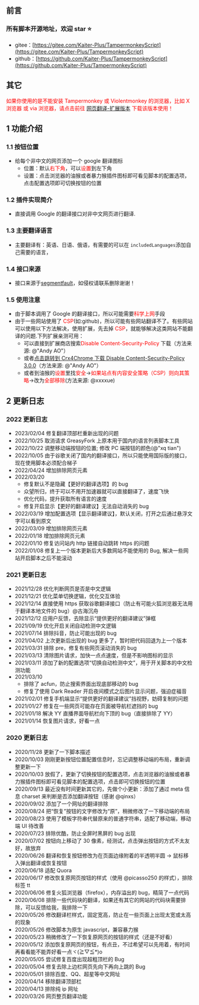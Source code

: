 ## 前言

### 所有脚本开源地址，欢迎 star ⭐

- gitee：[https://gitee.com/Kaiter-Plus/TampermonkeyScript](https://gitee.com/Kaiter-Plus/TampermonkeyScript)
- github：[https://github.com/Kaiter-Plus/TampermonkeyScript](https://github.com/Kaiter-Plus/TampermonkeyScript)

## 其它

<span style="color:red">如果你使用的是不能安装 Tampermonkey 或 Violentmonkey 的浏览器，比如 X 浏览器 或 via 浏览器，请点击前往 [网页翻译-扩展版本](https://greasyfork.org/zh-CN/scripts/423469-%E7%BD%91%E9%A1%B5%E7%BF%BB%E8%AF%91-%E6%89%A9%E5%B1%95%E7%89%88%E6%9C%AC) 下载该版本使用！</span>

## 1 功能介绍

### 1.1 按钮位置

- 给每个非中文的网页添加一个 google 翻译图标
  - 位置：默认<span style="color: red">右下角</span>，可以<span style="color:red">设置</span>到左下角
  - 设置：点击浏览器的油猴或者暴力猴插件图标即可看见脚本的配置选项，点击配置选项即可切换按钮的位置

### 1.2 插件实现简介

- 直接调用 Google 的翻译接口对非中文网页进行翻译.

### 1.3 主要翻译语言

- 主要翻译有：英语、日语、俄语，有需要的可以在 <code>includedLanguages</code>添加自己需要的语言，

### 1.4 接口来源

- 接口来源于[segmentfault](https://segmentfault.com/a/1190000016247035)，如侵权请联系删除谢谢！

### 1.5 使用注意

- 由于脚本调用了 Google 的翻译接口，所以可能需要<span style="color:red">科学上网</span>手段
- 由于一些网站使用了 <span style="color:red">CSP</span>(如:github)，所以可能有些网站翻译不了。有些网站可以使用以下方法解决，使用扩展，先去掉 <span style="color:red">CSP</span>，就能够解决这类网站不能翻译的问题.下列扩展亲测可用：
  - 可以直接到扩展商店搜索<span style="color:red">Disable Content-Security-Policy </span>下载（方法来源: @"Andy AO"）
  - 或者[点击跳转到 Crx4Chrome 下载 Disable Content-Security-Policy 3.0.0](https://www.crx4chrome.com/crx/16901/)（方法来源: @"Andy AO"）
  - 或者到油猴的<span style="color:red">设置</span>里找<span style="color:red">安全</span>-><span style="color:red">如果站点有内容安全策略（CSP）则向其策略</span>->改为<span style="color:red">全部移除</span>(方法来源: @xxxxue)

## 2 更新日志

### 2022 更新日志

- 2023/02/04 修复翻译顶部栏重新出现的问题
- 2022/10/25 取消请求 GreasyFork 上原本用于国内的语言列表脚本工具
- 2022/10/22 调整移动端按钮的位置; 修改 PC 端按钮的颜色(@"xq tian")
- 2022/10/05 由于谷歌关闭了国内的翻译接口，所以只能使用国际版的接口，现在使用脚本必须配合梯子
- 2022/04/24 增加排除网页元素
- 2022/03/20
  - 修复默认不是隐藏【更好的翻译选项】的 bug
  - 众望所归，终于可以不用开加速器就可以直接翻译了，速度飞快
  - 优化代码，提升获取所有语言的速度
  - 修复开启显示【更好的翻译建议】无法自动消失的 bug
- 2022/03/19 增加配置选项【显示翻译建议】，默认关闭，打开之后通过悬浮文字可以看到原文
- 2022/03/09 增加排除网页元素
- 2022/01/18 增加排除网页元素
- 2022/01/10 修复访问站内 http 链接自动跳转 https 的问题
- 2022/01/08 修复上一个版本更新后大多数网站不能使用的 Bug, 解决一些网站开启脚本之后不能滚动

### 2021 更新日志

- 2021/12/28 优化判断网页是否是中文逻辑
- 2021/12/21 优化菜单切换逻辑，优化交互体验
- 2021/12/14 直接使用 https 获取谷歌翻译接口（防止有可能火狐浏览器无法用于翻译本地文件的 bug）@古海沉舟
- 2021/12/12 应用户反馈，去除显示“提供更好的翻译建议”弹框
- 2021/09/19 优化开启关闭自动检测中文逻辑
- 2021/07/14 排除抖音，防止可能出现的 bug
- 2021/04/02 上次更新后出现的 bug 更多了，暂时把代码回退为上一个版本
- 2021/03/31 排除 pre，修复有些网页滚动消失的 bug
- 2021/03/13 清除图片请求，加快一点点速度，但是不影响图标的显示
- 2021/03/11 添加了新的配置选项“切换自动检测中文”，用于开关脚本的中文检测功能
- 2021/03/10
  - 排除了 acfun，防止搜索界面出现底部移动的 bug
  - 修复了使用 Dark Reader 开启夜间模式之后图片显示问题，强迫症福音
- 2021/02/01 修复手机端显示“提供更好的翻译建议”挡视野，妨碍复制的问题
- 2021/01/27 修复在一些网页可能存在页面被导航栏遮挡的 bug
- 2021/01/18 解决 YY 直播界面导航栏向下顶的 bug（直接排除了 YY）
- 2021/01/14 恢复图片请求，好看一点

### 2020 更新日志

- 2020/11/28 更新了一下脚本描述
- 2020/10/03 刚刚更新按钮位置配置信息时，忘记调整移动端的布局，重新调整更新一下
- 2020/10/03 放假了，更新了切换按钮的配置选项，点击浏览器的油猴或者暴力猴插件图标即可看见脚本的配置选项，点击即可切换按钮的位置
- 2020/09/13 最近没有时间更新其它的，先做个小更新：添加了通过 meta 信息 charset 来判断是否添加翻译按钮（感谢 @qinxs）
- 2020/09/02 添加了一个网址的翻译排除
- 2020/08/24 把“恢复”按钮的文字修改为“原”，稍微修改了一下移动端的布局
- 2020/08/23 使用了模板字符串代替原来的普通字符串，适配了移动端，移动端 UI 待改善
- 2020/07/23 排除优酷，防止全屏时黑屏的 bug 出现
- 2020/07/02 按钮向上移动了 30 像素，经测试，点击弹出按钮的方式不太友好，故放弃
- 2020/06/26 翻译和恢复按钮修改为在页面边缘附着的半透明半圆 -> 鼠标移入弹出翻译或恢复按钮
- 2020/06/18 适配 Quora
- 2020/06/17 修改恢复原网页按钮的样式（使用 @picasso250 的样式），排除标签 tt
- 2020/06/06 修复火狐浏览器（firefox），内存溢出的 bug，精简了一点代码
- 2020/06/08 排除一些代码块的翻译，如果还有其它的网站的代码块需要排除，可以反馈给我，我排除一下
- 2020/05/26 修改翻译栏样式，固定宽高，防止在一些页面上出现太宽或太高的现象
- 2020/05/26 修改脚本为原生 javascript，兼容暴力猴
- 2020/05/23 稍微修改了一下恢复原网页的按钮的样式（还是不好看）
- 2020/05/12 添加恢复原网页的按钮，有点丑，不过希望可以先用着，有时间再看看能不能弄好看一点ヾ(≧▽≦\*)o
- 2020/05/05 尝试修复百度出现超粗顶栏的 Bug
- 2020/05/04 修复去除上边栏网页先向下再向上跳的 Bug
- 2020/05/01 排除百度、QQ、超星等中文网址
- 2020/04/14 移除翻译顶部栏
- 2020/04/13 排除纯 ip 网址
- 2020/03/26 网页整页翻译功能
